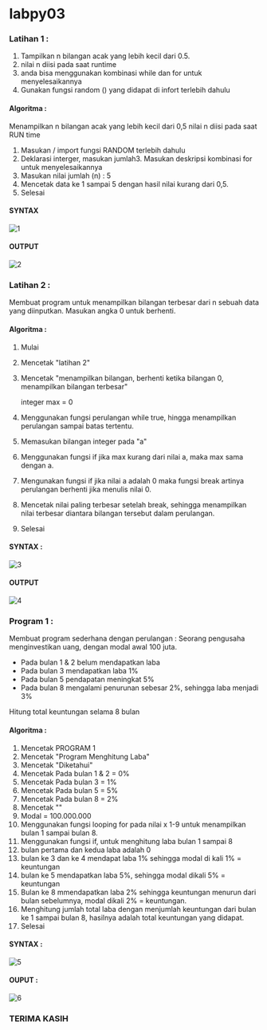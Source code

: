 # labpy03
### __Latihan 1__ :
1. Tampilkan n bilangan acak yang lebih kecil dari 0.5.
2. nilai n diisi pada saat runtime
3. anda bisa menggunakan kombinasi while dan for untuk menyelesaikannya
4. Gunakan fungsi random () yang didapat di infort terlebih dahulu

#### Algoritma :

Menampilkan n bilangan acak yang lebih kecil dari 0,5 nilai n diisi pada saat RUN time

1. Masukan / import fungsi RANDOM terlebih dahulu
2. Deklarasi interger, masukan jumlah3. Masukan deskripsi kombinasi for untuk menyelesaikannya
3. Masukan nilai jumlah (n) : 5
4. Mencetak data ke 1 sampai 5 dengan hasil nilai kurang dari 0,5.
5. Selesai

#### SYNTAX

![1](https://user-images.githubusercontent.com/92702411/140645390-9cfc368e-a606-452a-8973-71eafca9f893.png)


#### OUTPUT

![2](https://user-images.githubusercontent.com/92702411/140645397-28e9eb53-7e50-479a-99f9-9e5e9c9da949.png)


### __Latihan 2__ :
Membuat program untuk menampilkan bilangan terbesar dari n sebuah data yang diinputkan.
Masukan angka 0 untuk berhenti.

#### Algoritma :

1. Mulai

2. Mencetak "latihan 2"

3. Mencetak "menampilkan bilangan, berhenti ketika bilangan 0, menampilkan bilangan terbesar"

    integer max = 0

4. Menggunakan fungsi perulangan while true, hingga menampilkan perulangan sampai batas tertentu.

5. Memasukan bilangan integer pada "a"

6. Menggunakan fungsi if jika max kurang dari nilai a, maka max sama dengan a.

7. Mengunakan fungsi if jika nilai a adalah 0 maka fungsi break artinya perulangan berhenti jika menulis nilai 0.

8. Mencetak nilai paling terbesar setelah break, sehingga menampilkan nilai terbesar diantara bilangan tersebut dalam perulangan.

9. Selesai

#### SYNTAX :

![3](https://user-images.githubusercontent.com/92702411/140645422-80d44410-d47f-4d70-9104-e1b5357d63cb.png)


#### OUTPUT

![4](https://user-images.githubusercontent.com/92702411/140645440-5d955d60-ea7c-4627-bb86-964bd9b75c80.png)


### __Program 1__ :
Membuat program sederhana dengan perulangan :
Seorang pengusaha menginvestikan uang, dengan modal awal 100 juta.
- Pada bulan 1 & 2 belum mendapatkan laba
- Pada bulan 3 mendapatkan laba 1%
- Pada bulan 5 pendapatan meningkat 5%
- Pada bulan 8 mengalami penurunan sebesar 2%, sehingga laba menjadi 3%

Hitung total keuntungan selama 8 bulan 

#### Algoritma :
1. Mencetak PROGRAM 1
2. Mencetak "Program Menghitung Laba"
3. Mencetak "Diketahui"
4. Mencetak Pada bulan 1 & 2 = 0%
5. Mencetak Pada bulan 3 = 1%
6. Mencetak Pada bulan 5 = 5%
7. Mencetak Pada bulan 8 = 2%
8. Mencetak ""
9. Modal = 100.000.000
10. Menggunakan fungsi looping for pada nilai x 1-9 untuk menampilkan bulan 1 sampai bulan 8.
11. Menggunakan fungsi if, untuk menghitung laba bulan 1 sampai 8
12. bulan pertama dan kedua laba adalah 0
13. bulan ke 3 dan ke 4 mendapat laba 1% sehingga modal di kali 1% = keuntungan
14. bulan ke 5 mendapatkan laba 5%, sehingga modal dikali 5% = keuntungan
15. Bulan ke 8 mmendapatkan laba 2% sehingga keuntungan menurun dari bulan sebelumnya, modal dikali 2% = keuntungan.
16. Menghitung jumlah total laba dengan menjumlah keuntungan dari bulan ke 1 sampai bulan 8, hasilnya adalah total keuntungan yang didapat.
17. Selesai

#### SYNTAX :

![5](https://user-images.githubusercontent.com/92702411/140645454-03481ee2-e163-4508-9eab-e7c596a1a792.png)


#### OUPUT :

![6](https://user-images.githubusercontent.com/92702411/140645484-d99f497b-244f-4010-89f8-67b1c9f3c006.png)

### TERIMA KASIH 
